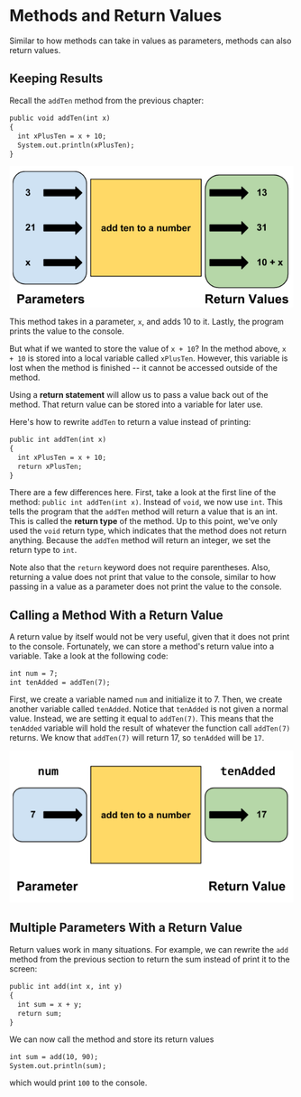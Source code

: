 # Methods and Return Values

Similar to how methods can take in values as parameters, methods can also return values.

## Keeping Results

Recall the `addTen` method from the previous chapter:

```
public void addTen(int x)
{
  int xPlusTen = x + 10;
  System.out.println(xPlusTen);
}
```

![addTen function](../static/methods/returns_addTen.png "addTen method")

This method takes in a parameter, `x`, and adds 10 to it. Lastly, the program prints the value to the console.

But what if we wanted to store the value of `x + 10`? In the method above, `x + 10` is stored into a local
variable called `xPlusTen`. However, this variable is lost when the method is finished -- it cannot be accessed
outside of the method.

Using a **return statement** will allow us to pass a value back out of the method. That return value can be stored
into a variable for later use.

Here's how to rewrite `addTen` to return a value instead of printing:

```
public int addTen(int x)
{
  int xPlusTen = x + 10;
  return xPlusTen;
}
```

There are a few differences here. First, take a look at the first line of the method: `public int addTen(int x)`. Instead of `void`, we now use `int`. This tells the program that the `addTen` method will return a value that is an int. This is called the **return type** of the method. Up to this point, we've only used the `void` return type, which indicates that the method does not return anything. Because the `addTen` method will return an integer, we set the return type to `int`.

Note also that the `return` keyword does not require parentheses. Also, returning a value does not print that value to the console, similar to how passing in a value as a parameter does not print the value to the console.

## Calling a Method With a Return Value

A return value by itself would not be very useful, given that it does not print to the console. Fortunately, we
can store a method's return value into a variable. Take a look at the following code:

```
int num = 7;
int tenAdded = addTen(7);
```

First, we create a variable named `num` and initialize it to 7. Then, we create another variable called `tenAdded`.
Notice that `tenAdded` is not given a normal value. Instead, we are setting it equal to `addTen(7)`. This means
that the `tenAdded` variable will hold the result of whatever the function call `addTen(7)` returns. We know that
`addTen(7)` will return 17, so `tenAdded` will be `17`.

![addTen function](../static/methods/returns_tenAdded.png "addTen method")

## Multiple Parameters With a Return Value
Return values work in many situations. For example, we can rewrite the `add` method from the previous section
to return the sum instead of print it to the screen:

```
public int add(int x, int y)
{
  int sum = x + y;
  return sum;
}
```
We can now call the method and store its return values 
```
int sum = add(10, 90);
System.out.println(sum);
```
which would print `100` to the console.
